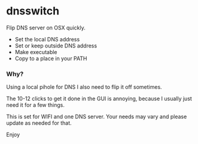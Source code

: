 # dnsswitch

Flip DNS server on OSX quickly.

* Set the local DNS address
* Set or keep outside DNS address
* Make executable 
* Copy to a place in your PATH

### Why?
Using a local pihole for DNS I also need to flip it off sometimes.

The 10-12 clicks to get it done in the GUI is annoying, because I usually just need it for a few things.

This is set for WIFI and one DNS server.  Your needs may vary and please update as needed for that.

Enjoy

